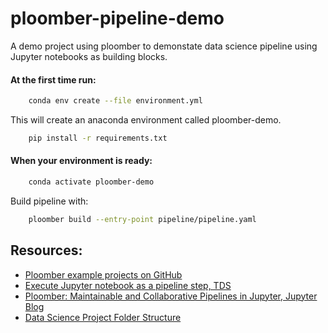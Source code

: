 # ploomber-pipeline-demo

A demo project using ploomber to demonstate data science pipeline using Jupyter notebooks as building blocks.

#### At the first time run:
```sh
    conda env create --file environment.yml
```
This will create an anaconda environment called ploomber-demo.
```sh
    pip install -r requirements.txt
```
#### When your environment is ready:
```sh
    conda activate ploomber-demo
```
Build pipeline with:
```sh
    ploomber build --entry-point pipeline/pipeline.yaml
```

## Resources:
- [Ploomber example projects on GitHub](https://github.com/ploomber/projects)
- [Execute Jupyter notebook as a pipeline step, TDS](https://towardsdatascience.com/execute-jupyter-notebook-as-a-pipeline-step-4dba8c45aebf)
- [Ploomber: Maintainable and Collaborative Pipelines in Jupyter, Jupyter Blog](https://blog.jupyter.org/ploomber-maintainable-and-collaborative-pipelines-in-jupyter-acb3ad2101a7)
- [Data Science Project Folder Structure](https://dzone.com/articles/data-science-project-folder-structure)
